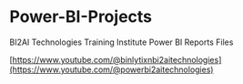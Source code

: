 # Power-BI-Projects
BI2AI Technologies Training Institute Power BI Reports Files

[https://www.youtube.com/@binlytixnbi2aitechnologies](https://www.youtube.com/@powerbi2aitechnologies)

